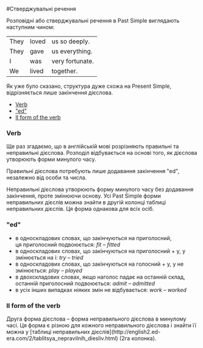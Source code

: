 #Стверджувальні речення

Розповідні або стверджувальні речення в Past Simple виглядають наступним чином:


  <table>
    <tr>
        <td>They</td>
        <td>loved</td>
        <td>us so deeply.</td>
    </tr>
    <tr>
        <td>They</td>
        <td>gave</td>
        <td>us everything.</td>
    </tr>
    <tr>
        <td>I</td>
        <td>was</td>
        <td>very fortunate.</td>
    </tr>
    <tr>
        <td>We</td>
        <td>lived</td>
        <td>together.</td>
    </tr>
    </table>
    
Як уже було сказано, структура дуже схожа на Present Simple, відрізняється лише закінчення дієслова.
    
<!--| <h4>+</h4> |Subject | Verb + Ending "ed"/II form of the verb | Object/Adverbial modifier |
| -- | -- | -- | --| 
| | They | loved | us so deeply. |
| | They | gave | us everything. |
| | I | was | very fortunate. |
| | We | lived | together. |
<br>-->


<ul class="nav nav-tabs">
<li class="active"><a data-toggle="tab" href="#home">Verb</a></li>
<li><a data-toggle="tab" href="#menu1">"ed"</a></li>
<li><a data-toggle="tab" href="#menu2">II form of the verb</a></li>
</ul>

<div class="tab-content">
  <div id="home" class="tab-pane fade in active">
    <h3>Verb</h3>
    <p>Ще раз згадаємо, що в англійській мові розрізняють правильні та неправильні дієслова. Розподіл відбувається на основі того, як дієслова утворюють форми минулого часу.</p>
<p>Правильні дієслова потребують лише додавання закінчення <span class="p1">"ed"</span>, незалежно від особи та числа.</p>

<p>Неправильні дієслова утворюють форму минулого часу без додавання закінчення, проте змінюючи основу. Усі Past Simple форми неправильних дієслів  можна знайти в другій колонці таблиці неправильних дієслів. Ця форма однакова для всіх осіб.
</p>
  </div>
  <div id="menu1" class="tab-pane fade">
    <h3>"ed"</h3>
    <ul>
<li>в односкладових словах, що закінчуються на приголосний,<br> ця приголосний подвоюється: <i>fit – fitted</i></li>
<li>в односкладових словах, що закінчуються на приголосний + у, <span class="p1">у</span> змінюється на <span class="p1">і</span>: <i>try – tried</i></li>
<li>в односкладових словах, що закінчуються на голосний + <span class="p1">у</span>, <span class="p1">у</span> не змінюється: <i>play – played</i></li>
<li>в двохскладових словах, якщо наголос падає на останній склад, останній приголосний подвоюється: <i>admit – admitted</i></li>
<li>в усіх інших випадках ніяких змін не відбувається: <i>work – worked</i></li>
</ul>
  </div>
  <div id="menu2" class="tab-pane fade">
    <h3>II form of the verb</h3>
    <p>Друга форма дієслова – форма неправильного дієслова в минулому часі. Ця форма є різною для кожного неправильного дієслова і знайти її можна у [таблиці неправильних дієслів](http://english2.ed-era.com/2/tablitsya_nepravilnih_diesliv.html) (2га колонка).
</p>
  </div>
</div>